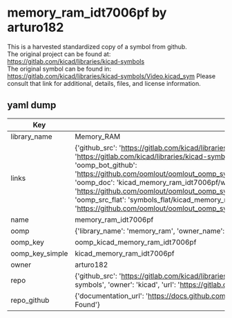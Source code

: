 # memory_ram_idt7006pf by arturo182  
This is a harvested standardized copy of a symbol from github.  
The original project can be found at:  
https://gitlab.com/kicad/libraries/kicad-symbols  
The original symbol can be found in:
https://gitlab.com/kicad/libraries/kicad-symbols/Video.kicad_sym
Please consult that link for additional, details, files, and license information.  
## yaml dump  
| Key | Value |  
| --- | --- |  
| library_name | Memory_RAM |  
| links | {'github_src': 'https://gitlab.com/kicad/libraries/kicad-symbols/Video.kicad_sym', 'github_src_repo': 'https://gitlab.com/kicad/libraries/kicad-symbols', 'oomp_bot': 'kicad_memory_ram_idt7006pf/working', 'oomp_bot_github': 'https://github.com/oomlout/oomlout_oomp_symbol_bot/tree/main/kicad_memory_ram_idt7006pf/working', 'oomp_doc': 'kicad_memory_ram_idt7006pf/working', 'oomp_doc_github': 'https://github.com/oomlout/oomlout_oomp_symbol_doc/tree/main/kicad_memory_ram_idt7006pf/working', 'oomp_src_flat': 'symbols_flat/kicad_memory_ram_idt7006pf/working', 'oomp_src_flat_github': 'https://github.com/oomlout/oomlout_oomp_symbol_src/tree/main/kicad_memory_ram_idt7006pf/working'} |  
| name | memory_ram_idt7006pf |  
| oomp | {'library_name': 'memory_ram', 'owner_name': 'kicad', 'symbol_name': 'memory_ram_idt7006pf'} |  
| oomp_key | oomp_kicad_memory_ram_idt7006pf |  
| oomp_key_simple | kicad_memory_ram_idt7006pf |  
| owner | arturo182 |  
| repo | {'github_src': 'https://gitlab.com/kicad/libraries/kicad-symbols/Video.kicad_sym', 'name': 'libraries/kicad-symbols', 'owner': 'kicad', 'url': 'https://gitlab.com/kicad/libraries/kicad-symbols'} |  
| repo_github | {'documentation_url': 'https://docs.github.com/rest/repos/repos#get-a-repository', 'message': 'Not Found'} |  

